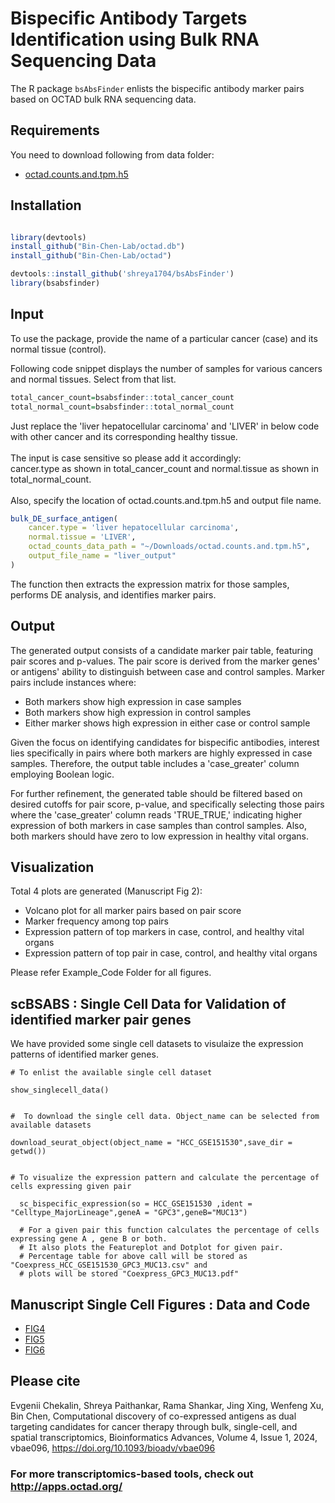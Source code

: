 # **Bispecific Antibody Targets Identification using Bulk RNA Sequencing Data**

The R package `bsAbsFinder` enlists the bispecific antibody marker pairs based on OCTAD bulk RNA sequencing data. 

## **Requirements**
You need to download following from data folder:

- [octad.counts.and.tpm.h5](https://chenlab-data-public.s3.amazonaws.com/octad/octad.counts.and.tpm.h5)

## **Installation**

```r

library(devtools)
install_github("Bin-Chen-Lab/octad.db")
install_github("Bin-Chen-Lab/octad")

devtools::install_github('shreya1704/bsAbsFinder')
library(bsabsfinder)

```
## **Input**

To use the package, provide the name of a particular cancer (case) and its normal tissue (control).

Following code snippet displays the number of samples for various cancers and normal tissues. Select from that list.
```r
total_cancer_count=bsabsfinder::total_cancer_count
total_normal_count=bsabsfinder::total_normal_count
```
Just replace the 'liver hepatocellular carcinoma' and 'LIVER' in below code with other cancer and its corresponding healthy tissue.<br><br>
The input is case sensitive so please add it accordingly:<br>
cancer.type as shown in total_cancer_count and 
normal.tissue as shown in total_normal_count.<br><br>
Also, specify the location of octad.counts.and.tpm.h5 and output file name.

```r
bulk_DE_surface_antigen(
    cancer.type = 'liver hepatocellular carcinoma',
    normal.tissue = 'LIVER',
    octad_counts_data_path = "~/Downloads/octad.counts.and.tpm.h5",
    output_file_name = "liver_output"
)
```

The function then extracts the expression matrix for those samples, performs DE analysis, and identifies marker pairs.

## **Output**

The generated output consists of a candidate marker pair table, featuring pair scores and p-values. The pair score is derived from the marker genes' or antigens' ability to distinguish between case and control samples. Marker pairs include instances where:
- Both markers show high expression in case samples
- Both markers show high expression in control samples
- Either marker shows high expression in either case or control sample

Given the focus on identifying candidates for bispecific antibodies, interest lies specifically in pairs where both markers are highly expressed in case samples. Therefore, the output table includes a 'case_greater' column employing Boolean logic.

For further refinement, the generated table should be filtered based on desired cutoffs for pair score, p-value, and specifically selecting those pairs where the 'case_greater' column reads 'TRUE_TRUE,' indicating higher expression of both markers in case samples than control samples. Also, both markers should have zero to low expression in healthy vital organs.

## **Visualization**

Total 4 plots are generated (Manuscript Fig 2):
- Volcano plot for all marker pairs based on pair score
- Marker frequency among top pairs
- Expression pattern of top markers in case, control, and healthy vital organs
- Expression pattern of top pair in case, control, and healthy vital organs

Please refer Example_Code Folder for all figures.

## **scBSABS** : Single Cell Data for Validation of identified marker pair genes
We have provided some single cell datasets to visulaize the expression patterns of identified marker genes. 

```
# To enlist the available single cell dataset

show_singlecell_data()


#  To download the single cell data. Object_name can be selected from available datasets

download_seurat_object(object_name = "HCC_GSE151530",save_dir = getwd())


# To visualize the expression pattern and calculate the percentage of cells expressing given pair 
  
  sc_bispecific_expression(so = HCC_GSE151530 ,ident = "Celltype_MajorLineage",geneA = "GPC3",geneB="MUC13")
  
  # For a given pair this function calculates the percentage of cells expressing gene A , gene B or both.
  # It also plots the Featureplot and Dotplot for given pair.
  # Percentage table for above call will be stored as "Coexpress_HCC_GSE151530_GPC3_MUC13.csv" and 
  # plots will be stored "Coexpress_GPC3_MUC13.pdf"

```

## **Manuscript Single Cell Figures : Data and Code**
- [FIG4](https://chenlab-data-public.s3.us-west-2.amazonaws.com/BISPECIFIC_ANTIBODY/Single_cell_data/FIG4_VITAL_ORGANS.zip)
- [FIG5](https://chenlab-data-public.s3.us-west-2.amazonaws.com/BISPECIFIC_ANTIBODY/Single_cell_data/FIG5_HCC.zip)
- [FIG6](https://chenlab-data-public.s3.us-west-2.amazonaws.com/BISPECIFIC_ANTIBODY/Single_cell_data/FIG6AB_COEXPRESSION_PLOT.zip)

## **Please cite**
Evgenii Chekalin, Shreya Paithankar, Rama Shankar, Jing Xing, Wenfeng Xu, Bin Chen, Computational discovery of co-expressed antigens as dual targeting candidates for cancer therapy through bulk, single-cell, and spatial transcriptomics, Bioinformatics Advances, Volume 4, Issue 1, 2024, vbae096, https://doi.org/10.1093/bioadv/vbae096

### For more transcriptomics-based tools, check out http://apps.octad.org/   
  











